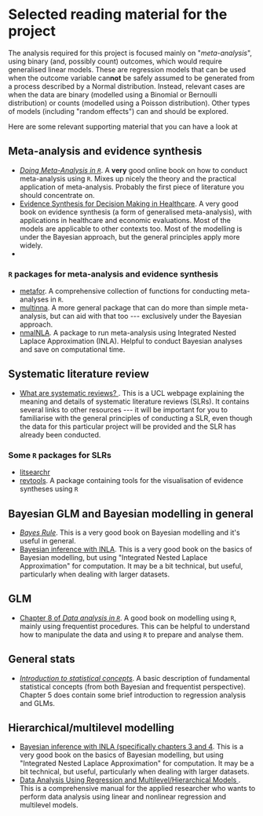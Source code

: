 # Selected reading material for the project

The analysis required for this project is focused mainly on "*meta-analysis*", using binary (and, possibly count) outcomes, which would require generalised linear models. These are regression models that can be used when the outcome variable can**not** be safely assumed to be generated from a process described by a Normal distribution. Instead, relevant cases are when the data are binary (modelled using a Binomial or Bernoulli distribution) or counts (modelled using a Poisson distribution). Other types of models (including "random effects") can and should be explored.

Here are some relevant supporting material that you can have a look at

## Meta-analysis and evidence synthesis
- [*Doing Meta-Analysis in `R`*](https://bookdown.org/MathiasHarrer/Doing_Meta_Analysis_in_R/). A **very** good online book on how to conduct meta-analysis using `R`. Mixes up nicely the theory and the practical application of meta-analysis. Probably the first piece of literature you should concentrate on.
- [Evidence Synthesis for Decision Making in Healthcare](https://onlinelibrary-wiley-com.libproxy.ucl.ac.uk/doi/book/10.1002/9781119942986). A very good book on evidence synthesis (a form of generalised meta-analysis), with applications in healthcare and economic evaluations. Most of the models are applicable to other contexts too. Most of the modelling is under the Bayesian approach, but the general principles apply more widely.
- []()

### `R` packages for meta-analysis and evidence synthesis
- [metafor](https://wviechtb.github.io/metafor/). A comprehensive collection of functions for conducting meta-analyses in `R`.
- [multinna](https://dmphillippo.github.io/multinma/). A more general package that can do more than simple meta-analysis, but can aid with that too --- exclusively under the Bayesian approach.
- [nmaINLA](https://gunhanb.github.io/nmaINLA/). A package to run meta-analysis using Integrated Nested Laplace Approximation (INLA). Helpful to conduct Bayesian analyses and save on computational time.

## Systematic literature review
- [What are systematic reviews? ](https://library-guides.ucl.ac.uk/systematic-reviews/what). This is a UCL webpage explaining the meaning and details of systematic literature reviews (SLRs). It contains several links to other resources --- it will be important for you to familiarise with the general principles of conducting a SLR, even though the data for this particular project will be provided and the SLR has already been conducted. 

### Some `R` packages for SLRs
- [litsearchr](https://elizagrames.github.io/litsearchr/)
- [revtools](https://revtools.net/). A package containing tools for the visualisation of evidence syntheses using `R`


## Bayesian GLM and Bayesian modelling in general

- [*Bayes Rule*](https://www.bayesrulesbook.com/). This is a very good book on Bayesian modelling and it's useful in general. 
- [Bayesian inference with INLA](https://becarioprecario.bitbucket.io/inla-gitbook/index.html). This is a very good book on the basics of Bayesian modelling, but using "Integrated Nested Laplace Approximation" for computation. It may be a bit technical, but useful, particularly when dealing with larger datasets.
 

## GLM 

- [Chapter 8 of *Data analysis in `R`*](https://bookdown.org/steve_midway/DAR/glms-generalized-linear-models.html). A good book on modelling using `R`, mainly using frequentist procedures. This can be helpful to understand how to manipulate the data and using `R` to prepare and analyse them.

## General stats

- [*Introduction to statistical concepts*](https://gianluca.statistica.it/teaching/intro-stats/). A basic description of fundamental statistical concepts (from both Bayesian and frequentist perspective). Chapter 5 does contain some brief introduction to regression analysis and GLMs.

## Hierarchical/multilevel modelling
- [Bayesian inference with INLA (specifically chapters 3 and 4](https://becarioprecario.bitbucket.io/inla-gitbook/index.html). This is a very good book on the basics of Bayesian modelling, but using "Integrated Nested Laplace Approximation" for computation. It may be a bit technical, but useful, particularly when dealing with larger datasets.
- [Data Analysis Using Regression and Multilevel/Hierarchical Models ](https://www-cambridge-org.libproxy.ucl.ac.uk/highereducation/books/data-analysis-using-regression-and-multilevel-hierarchical-models/32A29531C7FD730C3A68951A17C9D983). This is a comprehensive manual for the applied researcher who wants to perform data analysis using linear and nonlinear regression and multilevel models. 
